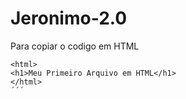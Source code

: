 # Jeronimo-2.0

Para copiar o codigo em HTML
```
<html>
<h1>Meu Primeiro Arquivo em HTML</h1>
</html>
´´´
